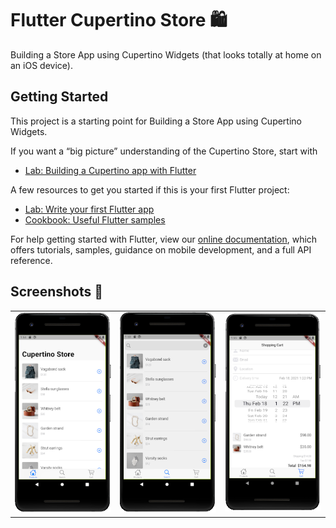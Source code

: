 # Flutter Cupertino Store 🛍️ 

Building a Store App using  Cupertino Widgets (that looks totally at home on an iOS device).

## Getting Started

This project is a starting point for Building a Store App using  Cupertino Widgets.

If you want a “big picture” understanding of the Cupertino Store, start with
- [Lab: Building a Cupertino app with Flutter](https://codelabs.developers.google.com/codelabs/flutter-cupertino#0)


A few resources to get you started if this is your first Flutter project:

- [Lab: Write your first Flutter app](https://flutter.dev/docs/get-started/codelab)
- [Cookbook: Useful Flutter samples](https://flutter.dev/docs/cookbook)

For help getting started with Flutter, view our
[online documentation](https://flutter.dev/docs), which offers tutorials,
samples, guidance on mobile development, and a full API reference.

## Screenshots 🎉

<table >
 <tr>
  <td><img src='screenshots/product-list-tab.png' width='250' /></td>
  <td><img src='screenshots/search-tab.png' width='250' /></td>
  <td><img src='screenshots/shopping-cart-tab.png' width='250' /></td>
 </tr>
</table>
